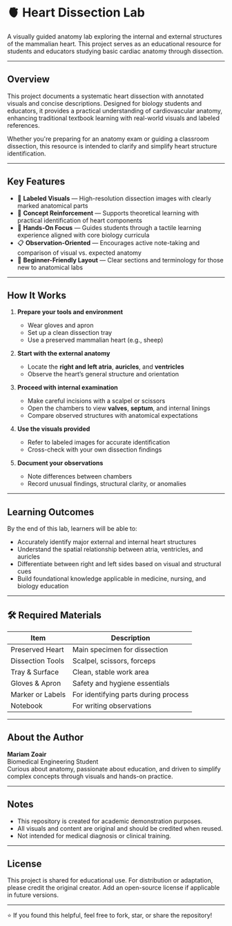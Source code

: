 # 🫀 Heart Dissection Lab

A visually guided anatomy lab exploring the internal and external structures of the mammalian heart. This project serves as an educational resource for students and educators studying basic cardiac anatomy through dissection.

---

## Overview

This project documents a systematic heart dissection with annotated visuals and concise descriptions. Designed for biology students and educators, it provides a practical understanding of cardiovascular anatomy, enhancing traditional textbook learning with real-world visuals and labeled references.

Whether you're preparing for an anatomy exam or guiding a classroom dissection, this resource is intended to clarify and simplify heart structure identification.

---

## Key Features

- 📸 **Labeled Visuals** — High-resolution dissection images with clearly marked anatomical parts  
- 🧠 **Concept Reinforcement** — Supports theoretical learning with practical identification of heart components  
- 🧪 **Hands-On Focus** — Guides students through a tactile learning experience aligned with core biology curricula  
- 📋 **Observation-Oriented** — Encourages active note-taking and comparison of visual vs. expected anatomy  
- 🧼 **Beginner-Friendly Layout** — Clear sections and terminology for those new to anatomical labs  

---

## How It Works

1. **Prepare your tools and environment**  
   - Wear gloves and apron  
   - Set up a clean dissection tray  
   - Use a preserved mammalian heart (e.g., sheep)

2. **Start with the external anatomy**  
   - Locate the **right and left atria**, **auricles**, and **ventricles**  
   - Observe the heart’s general structure and orientation

3. **Proceed with internal examination**  
   - Make careful incisions with a scalpel or scissors  
   - Open the chambers to view **valves**, **septum**, and internal linings  
   - Compare observed structures with anatomical expectations

4. **Use the visuals provided**  
   - Refer to labeled images for accurate identification  
   - Cross-check with your own dissection findings

5. **Document your observations**  
   - Note differences between chambers  
   - Record unusual findings, structural clarity, or anomalies

---

## Learning Outcomes

By the end of this lab, learners will be able to:

- Accurately identify major external and internal heart structures  
- Understand the spatial relationship between atria, ventricles, and auricles  
- Differentiate between right and left sides based on visual and structural cues  
- Build foundational knowledge applicable in medicine, nursing, and biology education  

---

## 🛠️ Required Materials

| Item                  | Description                          |
|-----------------------|--------------------------------------|
| Preserved Heart       | Main specimen for dissection         |
| Dissection Tools      | Scalpel, scissors, forceps           |
| Tray & Surface        | Clean, stable work area              |
| Gloves & Apron        | Safety and hygiene essentials        |
| Marker or Labels      | For identifying parts during process |
| Notebook              | For writing observations             |

---

## About the Author

**Mariam Zoair**  
Biomedical Engineering Student  
Curious about anatomy, passionate about education, and driven to simplify complex concepts through visuals and hands-on practice.

---

## Notes

- This repository is created for academic demonstration purposes.  
- All visuals and content are original and should be credited when reused.  
- Not intended for medical diagnosis or clinical training.  

---

## License

This project is shared for educational use. For distribution or adaptation, please credit the original creator. Add an open-source license if applicable in future versions.

---

⭐️ If you found this helpful, feel free to fork, star, or share the repository!
